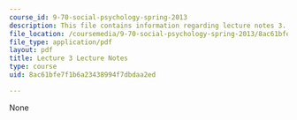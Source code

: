 ```yaml
---
course_id: 9-70-social-psychology-spring-2013
description: This file contains information regarding lecture notes 3.
file_location: /coursemedia/9-70-social-psychology-spring-2013/8ac61bfe7f1b6a23438994f7dbdaa2ed_MIT9_70S13_Lect3.pdf
file_type: application/pdf
layout: pdf
title: Lecture 3 Lecture Notes
type: course
uid: 8ac61bfe7f1b6a23438994f7dbdaa2ed

---
```

None